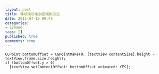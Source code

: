 ```yaml
---
layout: post
title: 移动滚动条到底端的方法
date: 2011-07-15 09:49
categories:
- iphone
tags: []
published: true
comments: true
---
```

    CGPoint bottomOffset = CGPointMake(0, [textView contentSize].height - textView.frame.size.height);
    if (bottomOffset.y > 0) 
      [textView setContentOffset: bottomOffset animated: YES];
